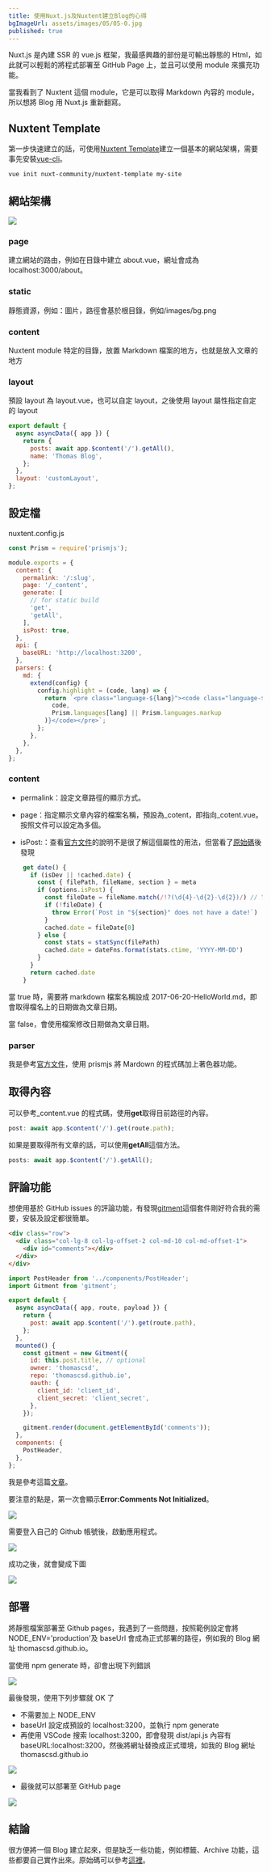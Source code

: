 ```yaml
---
title: 使用Nuxt.js及Nuxtent建立Blog的心得
bgImageUrl: assets/images/05/05-0.jpg
published: true
---
```


Nuxt.js 是內建 SSR 的 vue.js 框架，我最感興趣的部份是可輸出靜態的 Html，如此就可以輕鬆的將程式部署至 GitHub Page 上，並且可以使用 module 來擴充功能。

當我看到了 Nuxtent 這個 module，它是可以取得 Markdown 內容的 module，所以想將 Blog 用 Nuxt.js 重新翻寫。

## Nuxtent Template

第一步快速建立的話，可使用[Nuxtent Template](https://github.com/nuxt-community/nuxtent-template)建立一個基本的網站架構，需要事先安裝[vue-cli](https://github.com/vuejs/vue-cli)。

```
vue init nuxt-community/nuxtent-template my-site
```

## 網站架構

<img class="img-responsive" loading="lazy" src="assets/images/05/05-1.png">

### page

建立網站的路由，例如在目錄中建立 about.vue，網址會成為 localhost:3000/about。

### static

靜態資源，例如：圖片，路徑會基於根目錄，例如/images/bg.png

### content

Nuxtent module 特定的目錄，放置 Markdown 檔案的地方，也就是放入文章的地方

### layout

預設 layout 為 layout.vue，也可以自定 layout，之後使用 layout 屬性指定自定的 layout

```javascript
export default {
  async asyncData({ app }) {
    return {
      posts: await app.$content('/').getAll(),
      name: 'Thomas Blog',
    };
  },
  layout: 'customLayout',
};
```

## 設定檔

nuxtent.config.js

```javascript
const Prism = require('prismjs');

module.exports = {
  content: {
    permalink: '/:slug',
    page: '/_content',
    generate: [
      // for static build
      'get',
      'getAll',
    ],
    isPost: true,
  },
  api: {
    baseURL: 'http://localhost:3200',
  },
  parsers: {
    md: {
      extend(config) {
        config.highlight = (code, lang) => {
          return `<pre class="language-${lang}"><code class="language-${lang}">${Prism.highlight(
            code,
            Prism.languages[lang] || Prism.languages.markup
          )}</code></pre>`;
        };
      },
    },
  },
};
```

### content

- permalink：設定文章路徑的顯示方式。

- page：指定顯示文章內容的檔案名稱，預設為\_cotent，即指向\_cotent.vue。按照文件可以設定為多個。

- isPost:：查看[官方文件](https://nuxtent.now.sh/guide/writing)的說明不是很了解這個屬性的用法，但當看了[原始碼](https://github.com/nuxt-community/nuxtent-module/blob/9423a753c43bbbe69395b400f90b1291ac935084/lib/content/page.js#L161)後發現

```javascript
    get date() {
      if (isDev || !cached.date) {
        const { filePath, fileName, section } = meta
        if (options.isPost) {
          const fileDate = fileName.match(/!?(\d{4}-\d{2}-\d{2})/) // YYYY-MM-DD
          if (!fileDate) {
            throw Error(`Post in "${section}" does not have a date!`)
          }
          cached.date = fileDate[0]
        } else {
          const stats = statSync(filePath)
          cached.date = dateFns.format(stats.ctime, 'YYYY-MM-DD')
        }
      }
      return cached.date
    }
```

當 true 時，需要將 markdown 檔案名稱設成 2017-06-20-HelloWorld.md，即會取得檔名上的日期做為文章日期。

當 false，會使用檔案修改日期做為文章日期。

### parser

我是參考[官方文件](https://nuxtent.now.sh/guide/configuration)，使用 prismjs 將 Mardown 的程式碼加上著色器功能。

## 取得內容

可以參考\_content.vue 的程式碼，使用**get**取得目前路徑的內容。

```javascript
post: await app.$content('/').get(route.path);
```

如果是要取得所有文章的話，可以使用**getAll**這個方法。

```javascript
posts: await app.$content('/').getAll();
```

## 評論功能

想使用基於 GitHub issues 的評論功能，有發現[gitment](https://github.com/imsun/gitment)這個套件剛好符合我的需要，安裝及設定都很簡單。

```html
<div class="row">
  <div class="col-lg-8 col-lg-offset-2 col-md-10 col-md-offset-1">
    <div id="comments"></div>
  </div>
</div>
```

```javascript
import PostHeader from '../components/PostHeader';
import Gitment from 'gitment';

export default {
  async asyncData({ app, route, payload }) {
    return {
      post: await app.$content('/').get(route.path),
    };
  },
  mounted() {
    const gitment = new Gitment({
      id: this.post.title, // optional
      owner: 'thomascsd',
      repo: 'thomascsd.github.io',
      oauth: {
        client_id: 'client_id',
        client_secret: 'client_secret',
      },
    });

    gitment.render(document.getElementById('comments'));
  },
  components: {
    PostHeader,
  },
};
```

我是參考這篇[文章](https://ihtcboy.com/2018/02/25/2018-02-25_Gitment%E8%AF%84%E8%AE%BA%E5%8A%9F%E8%83%BD%E6%8E%A5%E5%85%A5%E8%B8%A9%E5%9D%91%E6%95%99%E7%A8%8B/)。

要注意的點是，第一次會顯示**Error:Comments Not Initialized**。

<img class="img-responsive" loading="lazy" src="assets/images/05/05-5.png">

需要登入自己的 Github 帳號後，啟動應用程式。

<img class="img-responsive" loading="lazy" src="assets/images/05/05-6.png">

成功之後，就會變成下圖

<img class="img-responsive" loading="lazy" src="assets/images/05/05-7.png">

## 部署

將靜態檔案部署至 Github pages，我遇到了一些問題，按照範例設定會將 NODE_ENV='production'及 baseUrl 會成為正式部署的路徑，例如我的 Blog 網址 thomascsd.github.io。

當使用 npm generate 時，卻會出現下列錯誤

<img class="img-responsive" loading="lazy" src="assets/images/05/05-2.png">

最後發現，使用下列步驟就 OK 了

- 不需要加上 NODE_ENV
- baseUrl 設定成預設的 localhost:3200，並執行 npm generate
- 再使用 VSCode 搜索 localhost:3200，即會發現 dist/api.js 內容有 baseURL:localhost:3200，然後將網址替換成正式環境，如我的 Blog 網址 thomascsd.github.io

<img class="img-responsive" loading="lazy" src="assets/images/05/05-3.png">

- 最後就可以部署至 GitHub page

<img class="img-responsive" loading="lazy" src="assets/images/05/05-4.png">

## 結論

很方便將一個 Blog 建立起來，但是缺乏一些功能，例如標籤、Archive 功能，這些都要自己實作出來。原始碼可以參考[這裡](https://github.com/thomascsd/thomascsd-blog)。
